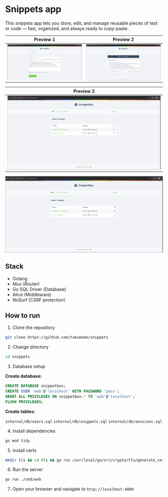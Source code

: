 # Snippets app
This snippets app lets you store, edit, and manage reusable pieces of text or code — fast, organized, and always ready to copy-paste.

| Preview 1 | Preview 2 |
|------------|------------|
| ![Snippets app preview 1](./assets/snippets2.png) | ![Snippets app preview 2](./assets/snippets3.png) |

| Preview 3 | 
|------------|
| ![Snippets app preview 1](./assets/snippets4.png) |

![Snippets snippets](./assets/snippets4.png)


## Stack
- Golang
- Mux (Router)
- Go SQL Driver (Database)
- Alice (Middleware)
- NoSurf (CSRF protection)

## How to run

1. Clone the repository

```bash
git clone https://github.com/takumade/snippets
```

2. Change directory

```bash
cd snippets
```


3. Database setup

**Create database:**

```sql
CREATE DATABASE snippetbox;
CREATE USER 'web'@'localhost' WITH PASSWORD 'pass';
GRANT ALL PRIVILEGES ON snippetbox.* TO 'web'@'localhost';
FLUSH PRIVILEGES;
```

**Create tables:**

`internal/db/users.sql`
`internal/db/snippets.sql`
`internal/db/sessions.sql`



4. Install dependencies

```bash
go mod tidy
```

5. Install certs

```bash
mkdir tls && cd tls && go run /usr/local/go/src/crypto/tls/generate_cert.go --rsa-bits=2048 --host=localhost
```

6. Run the server

```bash
go run ./cmd/web
```

7. Open your browser and navigate to `http://localhost:4000`

